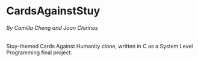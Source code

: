 # CardsAgainstStuy
###### By Camilla Cheng and Joan Chirinos
Stuy-themed Cards Against Humanity clone, written in C as a System Level Programming final project.
